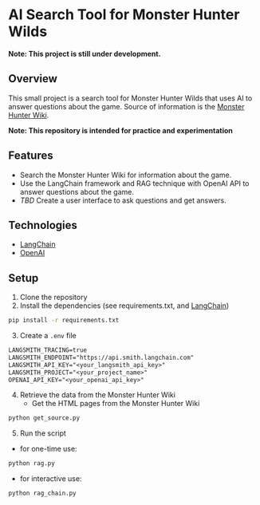 # AI Search Tool for Monster Hunter Wilds
**Note: This project is still under development.**


## Overview

This small project is a search tool for Monster Hunter Wilds that uses AI to answer questions about the game. Source of information is the [Monster Hunter Wiki](https://monsterhunter.fandom.com/wiki/Monster_Hunter_Wiki).


**Note: This repository is intended for practice and experimentation**

## Features

- Search the Monster Hunter Wiki for information about the game.
- Use the LangChain framework and RAG technique  with OpenAI API to answer questions about the game.
- *TBD* Create a user interface to ask questions and get answers.

## Technologies

- [LangChain](https://www.langchain.com/)
- [OpenAI](https://openai.com/)

## Setup

1. Clone the repository
2. Install the dependencies (see requirements.txt, and [LangChain](https://python.langchain.com/docs/get_started/install))
```bash
pip install -r requirements.txt
```

3. Create a `.env` file
```txt
LANGSMITH_TRACING=true
LANGSMITH_ENDPOINT="https://api.smith.langchain.com"
LANGSMITH_API_KEY="<your_langsmith_api_key>"
LANGSMITH_PROJECT="<your_project_name>"
OPENAI_API_KEY="<your_openai_api_key>"
```

4. Retrieve the data from the Monster Hunter Wiki
    - Get the HTML pages from the Monster Hunter Wiki
```bash
python get_source.py
```
5. Run the script
- for one-time use:
```bash
python rag.py
```
- for interactive use:
```bash
python rag_chain.py
```
